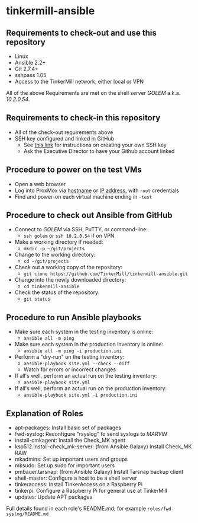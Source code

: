 # tinkermill-ansible

## Requirements to check-out and use this repository
- Linux
- Ansible 2.2+
- Git 2.7.4+
- sshpass 1.05
- Access to the TinkerMill network, either local or VPN

All of the above Requirements are met on the shell server *GOLEM* a.k.a. *10.2.0.54*.

## Requirements to check-in this repository
- All of the check-out requirements above
- SSH key configured and linked in GitHub
  - See [this link](https://help.github.com/articles/adding-a-new-ssh-key-to-your-github-account/) for instructions on creating your own SSH key
  - Ask the Executive Director to have your Github account linked

## Procedure to power on the test VMs
- Open a web browser
- Log into ProxMox via [hostname](https://vmhost2:8006/) or [IP address](https://10.2.0.19:8006/), with `root` credentials
- Find and power-on each virtual machine ending in `-test`

## Procedure to check out Ansible from GitHub
- Connect to *GOLEM* via SSH, PuTTY, or command-line:
  - `ssh golem` or `ssh 10.2.0.54` if on VPN
- Make a working directory if needed:
  - `mkdir -p ~/git/projects`
- Change to the working directory:
  - `cd ~/git/projects`  
- Check out a working copy of the repository:
  - `git clone https://github.com/TinkerMill/tinkermill-ansible.git`
- Change into the newly downloaded directory:
  - `cd tinkermill-ansible`
- Check the status of the repository:
  - `git status`

## Procedure to run Ansible playbooks
- Make sure each system in the testing inventory is online:
  - `ansible all -m ping`
- Make sure each system in the production inventory is online:
  - `ansible all -m ping -i production.ini`
- Perform a "dry-run" on the testing inventory:
  - `ansible-playbook site.yml --check --diff`
  - Watch for errors or incorrect changes
- If all's well, perform an actual run on the testing inventory:
  - `ansible-playbook site.yml`
- If all's well, perform an actual run on the production inventory:
  - `ansible-playbook site.yml -i production.ini`

## Explanation of Roles
- apt-packages: Install basic set of packages
- fwd-syslog: Reconfigure "rsyslog" to send syslogs to *MARVIN*
- install-cmkagent: Install the Check_MK agent
- kso512.install-check_mk-server: (from Ansible Galaxy) Install Check_MK RAW
- mkadmins: Set up important users and groups
- mksudo: Set up sudo for important users
- pmbauer.tarsnap: (from Ansible Galaxy) Install Tarsnap backup client
- shell-master: Configure a host to be a shell server
- tinkeraccess: Install TinkerAccess on a Raspberry Pi
- tinkerpi: Configure a Raspberry Pi for general use at TinkerMill
- updates: Update APT packages 

Full details found in each role's README.md; for example `roles/fwd-syslog/README.md`
